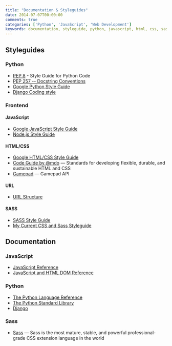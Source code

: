```yaml
---
title: "Documentation & Styleguides"
date: 2014-07-07T00:00:00
comments: true
categories: ['Python', 'JavaScript', 'Web Development']
keywords: documentation, styleguide, python, javascript, html, css, sass, web development
---
```


## Styleguides

### Python

* [PEP 8](http://www.python.org/dev/peps/pep-0008/) - Style Guide for Python Code
* [PEP 257 -- Docstring Conventions](https://www.python.org/dev/peps/pep-0257/)
* [Google Python Style Guide](https://google.github.io/styleguide/pyguide.html)
* [Django Coding style](https://docs.djangoproject.com/en/dev/internals/contributing/writing-code/coding-style/)

### Frontend

#### JavaScript

* [Google JavaScript Style Guide](https://google.github.io/styleguide/jsguide.html)
* [Node.js Style Guide](https://github.com/felixge/node-style-guide)

#### HTML/CSS

* [Google HTML/CSS Style Guide](https://google.github.io/styleguide/htmlcssguide.html)
* [Code Guide by @mdo](http://mdo.github.io/code-guide/) — Standards for developing flexible, durable, and sustainable HTML and CSS
* [Gamepad](https://www.w3.org/TR/gamepad/) — Gamepad API

#### URL

* [URL Structure](https://support.google.com/webmasters/answer/76329?hl=en)

#### SASS

* [SASS Style Guide](http://css-tricks.com/sass-style-guide/)
* [My Current CSS and Sass Styleguide](http://www.sitepoint.com/css-sass-styleguide/)

## Documentation

### JavaScript

* [JavaScript Reference](https://developer.mozilla.org/en-US/docs/JavaScript/Reference)
* [JavaScript and HTML DOM Reference](http://www.w3schools.com/jsref/default.asp)

### Python

* [The Python Language Reference](http://docs.python.org/3.8/reference/index.html)
* [The Python Standard Library](http://docs.python.org/3.8/library/index.html)
* [Django](https://docs.djangoproject.com/en/)

### Sass

* [Sass](http://sass-lang.com/) — Sass is the most mature, stable, and powerful professional-grade CSS extension language in the world
